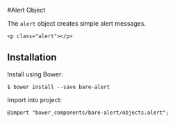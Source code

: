 #Alert Object

The `alert` object creates simple alert messages.

	<p class="alert"></p>

## Installation

Install using Bower:

	$ bower install --save bare-alert

Import into project:

	@import "bower_components/bare-alert/objects.alert";

